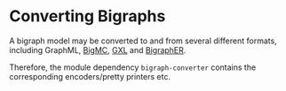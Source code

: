 # Converting Bigraphs

A bigraph model may be converted to and from several different formats,
including GraphML, [BigMC](http://bigraph.org/bigmc/), [GXL](http://www.gupro.de/GXL/) and
[BigraphER](http://www.dcs.gla.ac.uk/~michele/bigrapher.html).

Therefore, the module dependency `bigraph-converter` contains the corresponding
encoders/pretty printers etc.